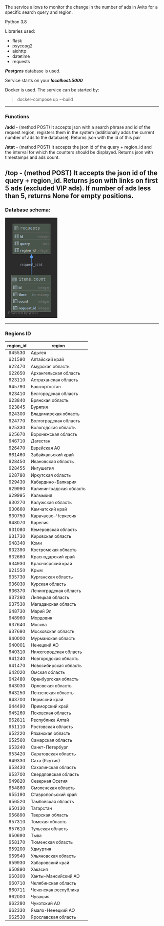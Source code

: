 The service allows to monitor the change in the number of ads in Avito for a specific search query and region.

Python 3.8

Libraries used:
* flask
* psycopg2
* aiohttp
* datetime
* requests

***Postgres*** database is used.

Service starts on your ***localhost:5000***

Docker is used. The service can be started by: 
> docker-compose up --build

---
### Functions
**/add** - (method POST) It accepts json with a search phrase and id of the request region, registers them in the system 
(additionally adds the current number of ads to the database). Returns json with the id of this pair

**/stat** - (method POST) It accepts the json id of the query + region_id and the interval for which the counters should
be displayed. Returns json with timestamps and ads count.

**/top** - (method POST) It accepts the json id of the query + region_id. Returns json with links on first 5 ads 
(excluded VIP ads). If number of ads less than 5, returns None for empty positions.
---
### Database schema:
![schema.png](schema.png "schema")

---
### Regions ID
region_id | region|
:------:|----------
|645530 |	Адыгея|
|621590 |	Алтайский край|
|622470 |	Амурская область|
|622650 |	Архангельская область|
|623110 |	Астраханская область|
|645790 |	Башкортостан|
|623410 |	Белгородская область|
|623840 |	Брянская область|
|623845 |	Бурятия|
|624300 |	Владимирская область|
|624770 |	Волгоградская область|
|625330 |	Вологодская область|
|625670 |	Воронежская область|
|646710 |	Дагестан|
|626470 |	Еврейская АО|
|661460 |	Забайкальский край|
|628450 |	Ивановская область|
|628455 |	Ингушетия|
|628780 |	Иркутская область|
|629430 |	Кабардино-Балкария|
|629990 |    Калининградская область|
|629995 |	Калмыкия|
|630270 |	Калужская область|
|630660 |	Камчатский край|
|630750 |	Карачаево-Черкесия|
|648070 |	Карелия|
|631080 |	Кемеровская область|
|631730 |	Кировская область|
|648340 |	Коми|
|632390 |	Костромская область|
|632660 |	Краснодарский край|
|634930 |	Красноярский край|
|621550 |	Крым|
|635730 |	Курганская область|
|636030 |	Курская область|
|636370 |	Ленинградская область|
|637260 |	Липецкая область|
|637530 |	Магаданская область|
|648730 |	Марий Эл|
|648960 |	Мордовия|
|637640 |	Москва|
|637680 |	Московская область|
|640000 |	Мурманская область|
|640001 |	Ненецкий АО|
|640310 |	Нижегородская область|
|641240 |	Новгородская область|
|641470 |	Новосибирская область|
|642020 |	Омская область|
|642480 |	Оренбургская область|
|643030 |	Орловская область|
|643250 |	Пензенская область|
|643700 |	Пермский край|
|644490 |	Приморский край|
|645260 |	Псковская область|
|662811 |	Республика Алтай|
|651110 |	Ростовская область|
|652220 |	Рязанская область|
|652560 |	Самарская область|
|653240 |	Санкт-Петербург|
|653420 |	Саратовская область|
|649330 |	Саха (Якутия)|
|653430 |	Сахалинская область|
|653700 |	Свердловская область|
|649820 |	Северная Осетия|
|654860 |	Смоленская область|
|655190 |	Ставропольский край|
|656520 |	Тамбовская область|
|650130 |	Татарстан|
|656890 |	Тверская область|
|657310 |	Томская область|
|657610 |	Тульская область|
|650690 |	Тыва|
|658170 |	Тюменская область|
|659200 |	Удмуртия|
|659540 |	Ульяновская область|
|659930 |	Хабаровский край|
|650890 |	Хакасия|
|660300 |	Ханты-Мансийский АО|
|660710 |	Челябинская область|
|660711 |	Чеченская республика|
|662000 |	Чувашия|
|662280 |	Чукотский АО|
|662330 |	Ямало-Ненецкий АО|
|662530 |	Ярославская область|